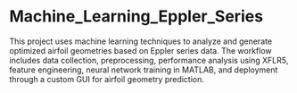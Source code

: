 # Machine_Learning_Eppler_Series
This project uses machine learning techniques to analyze and generate optimized airfoil geometries based on Eppler series data. The workflow includes data collection, preprocessing, performance analysis using XFLR5, feature engineering, neural network training in MATLAB, and deployment through a custom GUI for airfoil geometry prediction.
